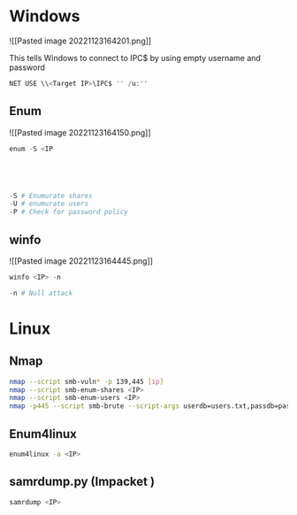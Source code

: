 
# Windows
![[Pasted image 20221123164201.png]]

This tells Windows to connect to IPC$ by using empty username and password
```powershell
NET USE \\<Target IP>\IPC$ '' /u:''
```

## Enum
![[Pasted image 20221123164150.png]]
```powershell
enum -S <IP





-S # Enumurate shares
-U # enumurate users
-P # Check for password policy
```



## winfo
![[Pasted image 20221123164445.png]]
```powershell
winfo <IP> -n 

-n # Null attack
```

# Linux


## Nmap 


```bash
nmap --script smb-vuln* -p 139,445 [ip]
nmap --script smb-enum-shares <IP>
nmap --script smb-enum-users <IP>
nmap -p445 --script smb-brute --script-args userdb=users.txt,passdb=passwords.txt <target>  
```

## Enum4linux

```bash
enum4linux -a <IP>
```
## samrdump.py (Impacket )
```bash
samrdump <IP>
```